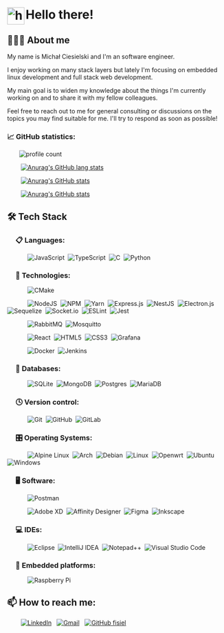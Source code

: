 # <img alt="handwavegif" src="https://user-images.githubusercontent.com/39513876/112366216-8cfe7400-8cfe-11eb-8116-7d3dbae20e97.gif" width='40' align="left"/> Hello there!

## 👨🏻‍💻 About me

My name is Michał Ciesielski and I'm an software engineer. 

I enjoy working on many stack layers but lately I'm focusing on embedded linux development and full stack web development.

My main goal is to widen my knowledge about the things I'm currently working on and to share it with my fellow colleagues.

Feel free to reach out to me for general consulting or discussions on the topics you may find suitable for me. I'll try to respond as soon as possible!

### 📈 GitHub statistics:

&nbsp;&nbsp;&nbsp;&nbsp;&nbsp;&nbsp;&nbsp;![profile count](https://komarev.com/ghpvc/?username=fisiel&label=Profile%20views&color=b40e96&style=flat)&nbsp;

&nbsp;&nbsp;&nbsp;&nbsp;&nbsp;&nbsp;&nbsp;&nbsp;[![Anurag's GitHub lang stats](https://github-readme-stats.vercel.app/api/top-langs?username=fisiel&show_icons=true&theme=synthwave&locale=en&layout=compact)](https://github.com/anuraghazra/github-readme-stats)

&nbsp;&nbsp;&nbsp;&nbsp;&nbsp;&nbsp;&nbsp;&nbsp;[![Anurag's GitHub stats](https://github-readme-stats.vercel.app/api?username=fisiel&show_icons=true&theme=synthwave&locale=en)](https://github.com/anuraghazra/github-readme-stats)

&nbsp;&nbsp;&nbsp;&nbsp;&nbsp;&nbsp;&nbsp;&nbsp;[![Anurag's GitHub stats](https://github-readme-streak-stats.herokuapp.com/?user=fisiel&theme=dark)](https://github.com/DenverCoder1/github-readme-streak-stats)

## 🛠 Tech Stack

### &nbsp;&nbsp;&nbsp;&nbsp; 📋 Languages:

&nbsp;&nbsp;&nbsp;&nbsp;&nbsp;&nbsp;&nbsp;&nbsp;&nbsp;&nbsp;&nbsp;&nbsp;![JavaScript](https://img.shields.io/badge/javascript-%23323330.svg?style=for-the-badge&logo=javascript&logoColor=%23F7DF1E)&nbsp;
![TypeScript](https://img.shields.io/badge/typescript-%23007ACC.svg?style=for-the-badge&logo=typescript&logoColor=white)&nbsp;
![C](https://img.shields.io/badge/c-%2300599C.svg?style=for-the-badge&logo=c&logoColor=white)&nbsp;
![Python](https://img.shields.io/badge/python-3670A0?style=for-the-badge&logo=python&logoColor=ffdd54)&nbsp;

### &nbsp;&nbsp;&nbsp;&nbsp; 🔬 Technologies:

&nbsp;&nbsp;&nbsp;&nbsp;&nbsp;&nbsp;&nbsp;&nbsp;&nbsp;&nbsp;&nbsp;&nbsp;![CMake](https://img.shields.io/badge/CMake-%23008FBA.svg?style=for-the-badge&logo=cmake&logoColor=white)&nbsp;

&nbsp;&nbsp;&nbsp;&nbsp;&nbsp;&nbsp;&nbsp;&nbsp;&nbsp;&nbsp;&nbsp;&nbsp;![NodeJS](https://img.shields.io/badge/node.js-6DA55F?style=for-the-badge&logo=node.js&logoColor=white)&nbsp;
![NPM](https://img.shields.io/badge/NPM-%23000000.svg?style=for-the-badge&logo=npm&logoColor=white)&nbsp;
![Yarn](https://img.shields.io/badge/yarn-%232C8EBB.svg?style=for-the-badge&logo=yarn&logoColor=white)&nbsp;
![Express.js](https://img.shields.io/badge/express.js-%23404d59.svg?style=for-the-badge&logo=express&logoColor=%2361DAFB)&nbsp;
![NestJS](https://img.shields.io/badge/nestjs-%23404d59.svg?style=for-the-badge&logo=nestjs&logoColor=E0234E)&nbsp;
![Electron.js](https://img.shields.io/badge/Electron-191970?style=for-the-badge&logo=Electron&logoColor=white)&nbsp;
![Sequelize](https://img.shields.io/badge/Sequelize-52B0E7?style=for-the-badge&logo=Sequelize&logoColor=white)&nbsp;
![Socket.io](https://img.shields.io/badge/Socket.io-black?style=for-the-badge&logo=socket.io&badgeColor=010101)&nbsp;
![ESLint](https://img.shields.io/badge/ESLint-4B3263?style=for-the-badge&logo=eslint&logoColor=white)&nbsp;
![Jest](https://img.shields.io/badge/-jest-%23C21325?style=for-the-badge&logo=jest&logoColor=white)&nbsp;

&nbsp;&nbsp;&nbsp;&nbsp;&nbsp;&nbsp;&nbsp;&nbsp;&nbsp;&nbsp;&nbsp;&nbsp;![RabbitMQ](https://img.shields.io/badge/Rabbitmq-FF6600?style=for-the-badge&logo=rabbitmq&logoColor=white)&nbsp;
![Mosquitto](https://img.shields.io/badge/mosquitto-%233C5280.svg?style=for-the-badge&logo=eclipsemosquitto&logoColor=white)&nbsp;

&nbsp;&nbsp;&nbsp;&nbsp;&nbsp;&nbsp;&nbsp;&nbsp;&nbsp;&nbsp;&nbsp;&nbsp;![React](https://img.shields.io/badge/react-%2320232a.svg?style=for-the-badge&logo=react&logoColor=%2361DAFB)&nbsp;
![HTML5](https://img.shields.io/badge/html5-%23E34F26.svg?style=for-the-badge&logo=html5&logoColor=white)&nbsp;
![CSS3](https://img.shields.io/badge/css3-%231572B6.svg?style=for-the-badge&logo=css3&logoColor=white)&nbsp;
![Grafana](https://img.shields.io/badge/grafana-%23F46800.svg?style=for-the-badge&logo=grafana&logoColor=white)&nbsp;

&nbsp;&nbsp;&nbsp;&nbsp;&nbsp;&nbsp;&nbsp;&nbsp;&nbsp;&nbsp;&nbsp;&nbsp;![Docker](https://img.shields.io/badge/docker-%230db7ed.svg?style=for-the-badge&logo=docker&logoColor=white)&nbsp;
![Jenkins](https://img.shields.io/badge/jenkins-%232C5263.svg?style=for-the-badge&logo=jenkins&logoColor=white)&nbsp;

### &nbsp;&nbsp;&nbsp;&nbsp; 💾 Databases:

&nbsp;&nbsp;&nbsp;&nbsp;&nbsp;&nbsp;&nbsp;&nbsp;&nbsp;&nbsp;&nbsp;&nbsp;![SQLite](https://img.shields.io/badge/sqlite-%2307405e.svg?style=for-the-badge&logo=sqlite&logoColor=white)&nbsp;
![MongoDB](https://img.shields.io/badge/MongoDB-%234ea94b.svg?style=for-the-badge&logo=mongodb&logoColor=white)&nbsp;
![Postgres](https://img.shields.io/badge/postgres-%23316192.svg?style=for-the-badge&logo=postgresql&logoColor=white)&nbsp;
![MariaDB](https://img.shields.io/badge/MariaDB-003545?style=for-the-badge&logo=mariadb&logoColor=white)&nbsp;

### &nbsp;&nbsp;&nbsp;&nbsp; 🕓 Version control: 

&nbsp;&nbsp;&nbsp;&nbsp;&nbsp;&nbsp;&nbsp;&nbsp;&nbsp;&nbsp;&nbsp;&nbsp;![Git](https://img.shields.io/badge/git-%23F05033.svg?style=for-the-badge&logo=git&logoColor=white)&nbsp;
![GitHub](https://img.shields.io/badge/github-%23121011.svg?style=for-the-badge&logo=github&logoColor=white)&nbsp;
![GitLab](https://img.shields.io/badge/gitlab-%23181717.svg?style=for-the-badge&logo=gitlab&logoColor=white)&nbsp;

### &nbsp;&nbsp;&nbsp;&nbsp; 🎛️ Operating Systems:

&nbsp;&nbsp;&nbsp;&nbsp;&nbsp;&nbsp;&nbsp;&nbsp;&nbsp;&nbsp;&nbsp;&nbsp;![Alpine Linux](https://img.shields.io/badge/Alpine_Linux-%230D597F.svg?style=for-the-badge&logo=alpine-linux&logoColor=white)&nbsp;
![Arch](https://img.shields.io/badge/Arch%20Linux-1793D1?logo=arch-linux&logoColor=fff&style=for-the-badge)&nbsp;
![Debian](https://img.shields.io/badge/Debian-D70A53?style=for-the-badge&logo=debian&logoColor=white)&nbsp;
![Linux](https://img.shields.io/badge/Linux-FCC624?style=for-the-badge&logo=linux&logoColor=black)&nbsp;
![Openwrt](https://img.shields.io/badge/OpenWRT-00B5E2?style=for-the-badge&logo=OpenWrt&logoColor=white)&nbsp;
![Ubuntu](https://img.shields.io/badge/Ubuntu-E95420?style=for-the-badge&logo=ubuntu&logoColor=white)&nbsp;
![Windows](https://img.shields.io/badge/Windows-0078D6?style=for-the-badge&logo=windows&logoColor=white)&nbsp;

### &nbsp;&nbsp;&nbsp;&nbsp; 🖥️ Software: 

&nbsp;&nbsp;&nbsp;&nbsp;&nbsp;&nbsp;&nbsp;&nbsp;&nbsp;&nbsp;&nbsp;&nbsp;![Postman](https://img.shields.io/badge/Postman-FF6C37?style=for-the-badge&logo=postman&logoColor=white)&nbsp;

&nbsp;&nbsp;&nbsp;&nbsp;&nbsp;&nbsp;&nbsp;&nbsp;&nbsp;&nbsp;&nbsp;&nbsp;![Adobe XD](https://img.shields.io/badge/Adobe%20XD-470137?style=for-the-badge&logo=Adobe%20XD&logoColor=#FF61F6)&nbsp;
![Affinity Designer](https://img.shields.io/badge/affinity%20desginer-%231B72BE.svg?style=for-the-badge&logo=affinity-designer&logoColor=white)&nbsp;
![Figma](https://img.shields.io/badge/figma-%23F24E1E.svg?style=for-the-badge&logo=figma&logoColor=white)&nbsp;
![Inkscape](https://img.shields.io/badge/Inkscape-e0e0e0?style=for-the-badge&logo=inkscape&logoColor=080A13)&nbsp;

### &nbsp;&nbsp;&nbsp;&nbsp; 💻 IDEs:

&nbsp;&nbsp;&nbsp;&nbsp;&nbsp;&nbsp;&nbsp;&nbsp;&nbsp;&nbsp;&nbsp;&nbsp;![Eclipse](https://img.shields.io/badge/Eclipse-FE7A16.svg?style=for-the-badge&logo=Eclipse&logoColor=white)&nbsp;
![IntelliJ IDEA](https://img.shields.io/badge/IntelliJIDEA-000000.svg?style=for-the-badge&logo=intellij-idea&logoColor=white)&nbsp;
![Notepad++](https://img.shields.io/badge/Notepad++-90E59A.svg?style=for-the-badge&logo=notepad%2b%2b&logoColor=black)&nbsp;
![Visual Studio Code](https://img.shields.io/badge/Visual%20Studio%20Code-0078d7.svg?style=for-the-badge&logo=visual-studio-code&logoColor=white)&nbsp;

### &nbsp;&nbsp;&nbsp;&nbsp; 🤖 Embedded platforms:

&nbsp;&nbsp;&nbsp;&nbsp;&nbsp;&nbsp;&nbsp;&nbsp;&nbsp;&nbsp;&nbsp;&nbsp;![Raspberry Pi](https://img.shields.io/badge/-RaspberryPi-C51A4A?style=for-the-badge&logo=Raspberry-Pi)&nbsp;

## 📫 How to reach me:

&nbsp;&nbsp;&nbsp;&nbsp;&nbsp;&nbsp;&nbsp;&nbsp;<a href="https://www.linkedin.com/in/karolkawski/"><img alt="LinkedIn" src="https://img.shields.io/badge/linkedin%20-%230077B5.svg?&style=flat&logo=linkedin&logoColor=white"/></a> &nbsp;
<a href="mailto:miccies.dev@gmail.com"><img alt="Gmail" src="https://img.shields.io/badge/-Gmail-05122A?style=flat&logo=Gmail" /></a> &nbsp;
[![GitHub fisiel](https://img.shields.io/github/followers/fisiel?label=follow&style=social)](https://github.com/fisiel)&nbsp;

